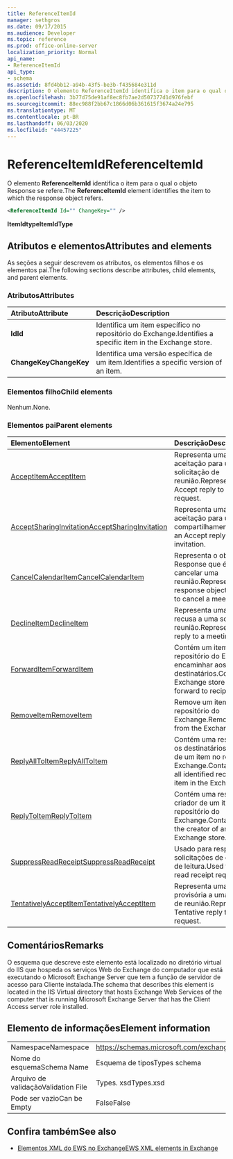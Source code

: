 ```yaml
---
title: ReferenceItemId
manager: sethgros
ms.date: 09/17/2015
ms.audience: Developer
ms.topic: reference
ms.prod: office-online-server
localization_priority: Normal
api_name:
- ReferenceItemId
api_type:
- schema
ms.assetid: 8fd4bb12-a94b-43f5-be3b-f435684e311d
description: O elemento ReferenceItemId identifica o item para o qual o objeto Response se refere.
ms.openlocfilehash: 3b77d75de91af8ec8fb7ae2d507377d1d976febf
ms.sourcegitcommit: 88ec988f2bb67c1866d06b361615f3674a24e795
ms.translationtype: MT
ms.contentlocale: pt-BR
ms.lasthandoff: 06/03/2020
ms.locfileid: "44457225"
---
```

# <a name="referenceitemid"></a><span data-ttu-id="d63e3-103">ReferenceItemId</span><span class="sxs-lookup"><span data-stu-id="d63e3-103">ReferenceItemId</span></span>

<span data-ttu-id="d63e3-104">O elemento **ReferenceItemId** identifica o item para o qual o objeto Response se refere.</span><span class="sxs-lookup"><span data-stu-id="d63e3-104">The **ReferenceItemId** element identifies the item to which the response object refers.</span></span> 
  
```xml
<ReferenceItemId Id="" ChangeKey="" />
```

 <span data-ttu-id="d63e3-105">**ItemIdtype**</span><span class="sxs-lookup"><span data-stu-id="d63e3-105">**ItemIdType**</span></span>
## <a name="attributes-and-elements"></a><span data-ttu-id="d63e3-106">Atributos e elementos</span><span class="sxs-lookup"><span data-stu-id="d63e3-106">Attributes and elements</span></span>

<span data-ttu-id="d63e3-107">As seções a seguir descrevem os atributos, os elementos filhos e os elementos pai.</span><span class="sxs-lookup"><span data-stu-id="d63e3-107">The following sections describe attributes, child elements, and parent elements.</span></span>
  
### <a name="attributes"></a><span data-ttu-id="d63e3-108">Atributos</span><span class="sxs-lookup"><span data-stu-id="d63e3-108">Attributes</span></span>

|<span data-ttu-id="d63e3-109">**Atributo**</span><span class="sxs-lookup"><span data-stu-id="d63e3-109">**Attribute**</span></span>|<span data-ttu-id="d63e3-110">**Descrição**</span><span class="sxs-lookup"><span data-stu-id="d63e3-110">**Description**</span></span>|
|:-----|:-----|
|<span data-ttu-id="d63e3-111">**Id**</span><span class="sxs-lookup"><span data-stu-id="d63e3-111">**Id**</span></span> <br/> |<span data-ttu-id="d63e3-112">Identifica um item específico no repositório do Exchange.</span><span class="sxs-lookup"><span data-stu-id="d63e3-112">Identifies a specific item in the Exchange store.</span></span>  <br/> |
|<span data-ttu-id="d63e3-113">**ChangeKey**</span><span class="sxs-lookup"><span data-stu-id="d63e3-113">**ChangeKey**</span></span> <br/> |<span data-ttu-id="d63e3-114">Identifica uma versão específica de um item.</span><span class="sxs-lookup"><span data-stu-id="d63e3-114">Identifies a specific version of an item.</span></span>  <br/> |
   
### <a name="child-elements"></a><span data-ttu-id="d63e3-115">Elementos filho</span><span class="sxs-lookup"><span data-stu-id="d63e3-115">Child elements</span></span>

<span data-ttu-id="d63e3-116">Nenhum.</span><span class="sxs-lookup"><span data-stu-id="d63e3-116">None.</span></span>
  
### <a name="parent-elements"></a><span data-ttu-id="d63e3-117">Elementos pai</span><span class="sxs-lookup"><span data-stu-id="d63e3-117">Parent elements</span></span>

|<span data-ttu-id="d63e3-118">**Elemento**</span><span class="sxs-lookup"><span data-stu-id="d63e3-118">**Element**</span></span>|<span data-ttu-id="d63e3-119">**Descrição**</span><span class="sxs-lookup"><span data-stu-id="d63e3-119">**Description**</span></span>|
|:-----|:-----|
|[<span data-ttu-id="d63e3-120">AcceptItem</span><span class="sxs-lookup"><span data-stu-id="d63e3-120">AcceptItem</span></span>](acceptitem.md) <br/> |<span data-ttu-id="d63e3-121">Representa uma resposta de aceitação para uma solicitação de reunião.</span><span class="sxs-lookup"><span data-stu-id="d63e3-121">Represents an Accept reply to a meeting request.</span></span>  <br/> |
|[<span data-ttu-id="d63e3-122">AcceptSharingInvitation</span><span class="sxs-lookup"><span data-stu-id="d63e3-122">AcceptSharingInvitation</span></span>](acceptsharinginvitation.md) <br/> |<span data-ttu-id="d63e3-123">Representa uma resposta de aceitação para um convite de compartilhamento.</span><span class="sxs-lookup"><span data-stu-id="d63e3-123">Represents an Accept reply to a sharing invitation.</span></span>  <br/> |
|[<span data-ttu-id="d63e3-124">CancelCalendarItem</span><span class="sxs-lookup"><span data-stu-id="d63e3-124">CancelCalendarItem</span></span>](cancelcalendaritem.md) <br/> |<span data-ttu-id="d63e3-125">Representa o objeto Response que é usado para cancelar uma reunião.</span><span class="sxs-lookup"><span data-stu-id="d63e3-125">Represents the response object that is used to cancel a meeting.</span></span>  <br/> |
|[<span data-ttu-id="d63e3-126">DeclineItem</span><span class="sxs-lookup"><span data-stu-id="d63e3-126">DeclineItem</span></span>](declineitem.md) <br/> |<span data-ttu-id="d63e3-127">Representa uma resposta de recusa a uma solicitação de reunião.</span><span class="sxs-lookup"><span data-stu-id="d63e3-127">Represents a Decline reply to a meeting request.</span></span>  <br/> |
|[<span data-ttu-id="d63e3-128">ForwardItem</span><span class="sxs-lookup"><span data-stu-id="d63e3-128">ForwardItem</span></span>](forwarditem.md) <br/> |<span data-ttu-id="d63e3-129">Contém um item de repositório do Exchange para encaminhar aos destinatários.</span><span class="sxs-lookup"><span data-stu-id="d63e3-129">Contains an Exchange store item to forward to recipients.</span></span>  <br/> |
|[<span data-ttu-id="d63e3-130">RemoveItem</span><span class="sxs-lookup"><span data-stu-id="d63e3-130">RemoveItem</span></span>](removeitem.md) <br/> |<span data-ttu-id="d63e3-131">Remove um item do repositório do Exchange.</span><span class="sxs-lookup"><span data-stu-id="d63e3-131">Removes an item from the Exchange store.</span></span>  <br/> |
|[<span data-ttu-id="d63e3-132">ReplyAllToItem</span><span class="sxs-lookup"><span data-stu-id="d63e3-132">ReplyAllToItem</span></span>](replyalltoitem.md) <br/> |<span data-ttu-id="d63e3-133">Contém uma resposta a todos os destinatários identificados de um item no repositório do Exchange.</span><span class="sxs-lookup"><span data-stu-id="d63e3-133">Contains a reply to all identified recipients of an item in the Exchange store.</span></span>  <br/> |
|[<span data-ttu-id="d63e3-134">ReplyToItem</span><span class="sxs-lookup"><span data-stu-id="d63e3-134">ReplyToItem</span></span>](replytoitem.md) <br/> |<span data-ttu-id="d63e3-135">Contém uma resposta para o criador de um item no repositório do Exchange.</span><span class="sxs-lookup"><span data-stu-id="d63e3-135">Contains a reply to the creator of an item in the Exchange store.</span></span>  <br/> |
|[<span data-ttu-id="d63e3-136">SuppressReadReceipt</span><span class="sxs-lookup"><span data-stu-id="d63e3-136">SuppressReadReceipt</span></span>](suppressreadreceipt.md) <br/> |<span data-ttu-id="d63e3-137">Usado para responder às solicitações de confirmação de leitura.</span><span class="sxs-lookup"><span data-stu-id="d63e3-137">Used to respond to read receipt requests.</span></span>  <br/> |
|[<span data-ttu-id="d63e3-138">TentativelyAcceptItem</span><span class="sxs-lookup"><span data-stu-id="d63e3-138">TentativelyAcceptItem</span></span>](tentativelyacceptitem.md) <br/> |<span data-ttu-id="d63e3-139">Representa uma resposta provisória a uma solicitação de reunião.</span><span class="sxs-lookup"><span data-stu-id="d63e3-139">Represents a Tentative reply to a meeting request.</span></span>  <br/> |
   
## <a name="remarks"></a><span data-ttu-id="d63e3-140">Comentários</span><span class="sxs-lookup"><span data-stu-id="d63e3-140">Remarks</span></span>

<span data-ttu-id="d63e3-141">O esquema que descreve este elemento está localizado no diretório virtual do IIS que hospeda os serviços Web do Exchange do computador que está executando o Microsoft Exchange Server que tem a função de servidor de acesso para Cliente instalada.</span><span class="sxs-lookup"><span data-stu-id="d63e3-141">The schema that describes this element is located in the IIS Virtual directory that hosts Exchange Web Services of the computer that is running Microsoft Exchange Server that has the Client Access server role installed.</span></span>
  
## <a name="element-information"></a><span data-ttu-id="d63e3-142">Elemento de informações</span><span class="sxs-lookup"><span data-stu-id="d63e3-142">Element information</span></span>

|||
|:-----|:-----|
|<span data-ttu-id="d63e3-143">Namespace</span><span class="sxs-lookup"><span data-stu-id="d63e3-143">Namespace</span></span>  <br/> |https://schemas.microsoft.com/exchange/services/2006/types  <br/> |
|<span data-ttu-id="d63e3-144">Nome do esquema</span><span class="sxs-lookup"><span data-stu-id="d63e3-144">Schema Name</span></span>  <br/> |<span data-ttu-id="d63e3-145">Esquema de tipos</span><span class="sxs-lookup"><span data-stu-id="d63e3-145">Types schema</span></span>  <br/> |
|<span data-ttu-id="d63e3-146">Arquivo de validação</span><span class="sxs-lookup"><span data-stu-id="d63e3-146">Validation File</span></span>  <br/> |<span data-ttu-id="d63e3-147">Types. xsd</span><span class="sxs-lookup"><span data-stu-id="d63e3-147">Types.xsd</span></span>  <br/> |
|<span data-ttu-id="d63e3-148">Pode ser vazio</span><span class="sxs-lookup"><span data-stu-id="d63e3-148">Can be Empty</span></span>  <br/> |<span data-ttu-id="d63e3-149">False</span><span class="sxs-lookup"><span data-stu-id="d63e3-149">False</span></span>  <br/> |
   
## <a name="see-also"></a><span data-ttu-id="d63e3-150">Confira também</span><span class="sxs-lookup"><span data-stu-id="d63e3-150">See also</span></span>



- [<span data-ttu-id="d63e3-151">Elementos XML do EWS no Exchange</span><span class="sxs-lookup"><span data-stu-id="d63e3-151">EWS XML elements in Exchange</span></span>](ews-xml-elements-in-exchange.md)

